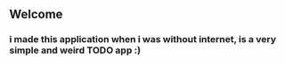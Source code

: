 ## Welcome
### i made this application when i was without internet, is a very simple and weird TODO app :)
